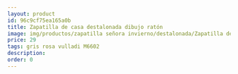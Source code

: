 ```yaml
---
layout: product
id: 96c9cf75ea165a0b
title: Zapatilla de casa destalonada dibujo ratón
image: img/productos/zapatilla señora invierno/destalonada/Zapatilla de casa destalonada dibujo ratón=29=gris rosa vulladi M6602.webp
price: 29
tags: gris rosa vulladi M6602
description: 
order: 0
---
```

